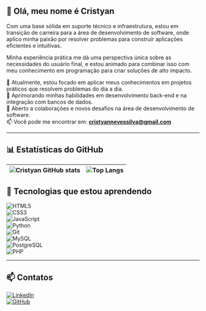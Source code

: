 ## 👋 Olá, meu nome é Cristyan  

Com uma base sólida em suporte técnico e infraestrutura, estou em transição de carreira para a área de desenvolvimento de software, onde aplico minha paixão por resolver problemas para construir aplicações eficientes e intuitivas.  

Minha experiência prática me dá uma perspectiva única sobre as necessidades do usuário final, e estou animado para combinar isso com meu conhecimento em programação para criar soluções de alto impacto.  

🔭 Atualmente, estou focado em aplicar meus conhecimentos em projetos práticos que resolvem problemas do dia a dia.  
🌱 Aprimorando minhas habilidades em desenvolvimento back-end e na integração com bancos de dados.  
🤝 Aberto a colaborações e novos desafios na área de desenvolvimento de software.  
📫 Você pode me encontrar em: **cristyannevessilva@gmail.com**  

---

## 📊 Estatísticas do GitHub  

| ![Cristyan GitHub stats](https://github-readme-stats.vercel.app/api?username=cristyansilva&show_icons=true&theme=dracula&include_all_commits=true&count_private=true) | ![Top Langs](https://github-readme-stats.vercel.app/api/top-langs/?username=cristyansilva&layout=compact&langs_count=7&theme=dracula&hide=TeX,JSON,Markdown&cache_seconds=1800) |
|---|---|



## 🌱 Tecnologias que estou aprendendo  

![HTML5](https://img.shields.io/badge/HTML5-E34F26?style=for-the-badge&logo=html5&logoColor=white)  
![CSS3](https://img.shields.io/badge/CSS3-1572B6?style=for-the-badge&logo=css3&logoColor=white)  
![JavaScript](https://img.shields.io/badge/JavaScript-F7DF1E?style=for-the-badge&logo=javascript&logoColor=black)  
![Python](https://img.shields.io/badge/Python-3776AB?style=for-the-badge&logo=Python&logoColor=white)  
![Git](https://img.shields.io/badge/GIT-E44C30?style=for-the-badge&logo=git&logoColor=white)  
![MySQL](https://img.shields.io/badge/MySQL-4479A1?style=for-the-badge&logo=mysql&logoColor=white)  
![PostgreSQL](https://img.shields.io/badge/PostgreSQL-316192?style=for-the-badge&logo=postgresql&logoColor=white)  
![PHP](https://img.shields.io/badge/PHP-777BB4?style=for-the-badge&logo=php&logoColor=white)  

---

## 📫 Contatos  

[![LinkedIn](https://img.shields.io/badge/LinkedIn-%230077B5?style=for-the-badge&logo=linkedin&logoColor=white)](https://www.linkedin.com/in/cristyandns/)  
[![GitHub](https://img.shields.io/badge/GitHub-181717?style=for-the-badge&logo=github&logoColor=white)](https://github.com/cristyansilva)  
